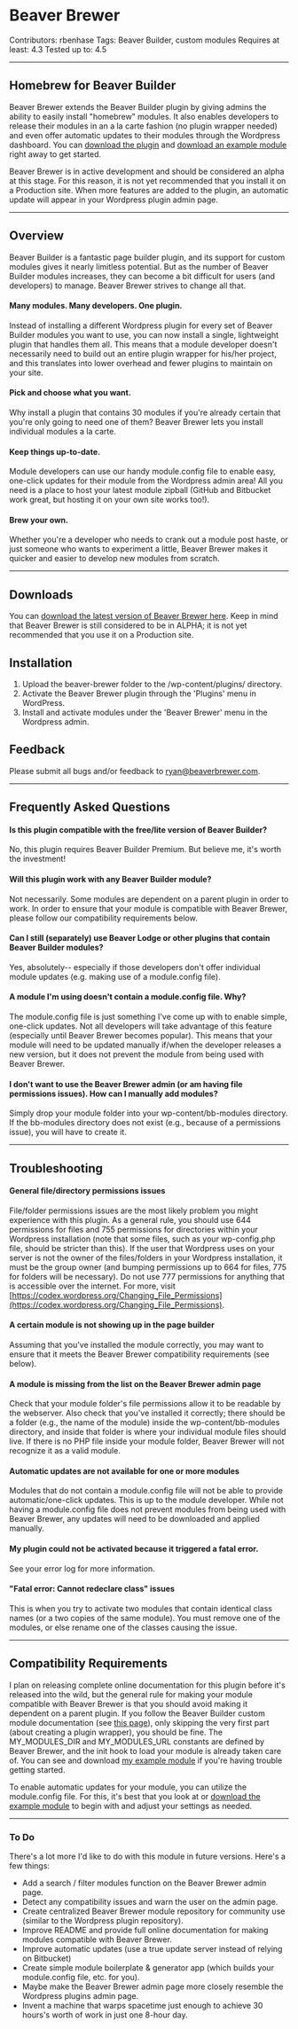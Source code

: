 # Beaver Brewer #
Contributors: rbenhase
Tags: Beaver Builder, custom modules
Requires at least: 4.3
Tested up to: 4.5

***

## Homebrew for Beaver Builder ##
Beaver Brewer extends the Beaver Builder plugin by giving admins the ability to easily install "homebrew" modules. It also enables developers to release their modules in an a la carte fashion (no plugin wrapper needed) and even offer automatic updates to their modules through the Wordpress dashboard. You can [download the plugin](http://beaverbrewer.com/downloads) and [download an example module](https://bitbucket.org/rbenhase1/example-bb-module-two-column-text-editor/get/master.zip) right away to get started. 

Beaver Brewer is in active development and should be considered an alpha at this stage. For this reason, it is not yet recommended that you install it on a Production site. When more features are added to the plugin, an automatic update will appear in your Wordpress plugin admin page. 

***

## Overview ##
Beaver Builder is a fantastic page builder plugin, and its support for custom modules gives it nearly limitless potential. But as the number of Beaver Builder modules increases, they can become a bit difficult for users (and developers) to manage. Beaver Brewer strives to change all that.

#### Many modules. Many developers. One plugin. ####
Instead of installing a different Wordpress plugin for every set of Beaver Builder modules you want to use, you can now install a single, lightweight plugin that handles them all. This means that a module developer doesn't necessarily need to build out an entire plugin wrapper for his/her project, and this translates into lower overhead and fewer plugins to maintain on your site.

#### Pick and choose what you want. ####
Why install a plugin that contains 30 modules if you're already certain that you're only going to need one of them? Beaver Brewer lets you install individual modules a la carte.

#### Keep things up-to-date. ####
Module developers can use our handy module.config file to enable easy, one-click updates for their module from the Wordpress admin area! All you need is a place to host your latest module zipball (GitHub and Bitbucket work great, but hosting it on your own site works too!).

#### Brew your own. ####
Whether you're a developer who needs to crank out a module post haste, or just someone who wants to experiment a little, Beaver Brewer makes it quicker and easier to develop new modules from scratch. 

***

## Downloads ##
You can [download the latest version of Beaver Brewer here](http://beaverbrewer.com/downloads). Keep in mind that Beaver Brewer is still considered to be in ALPHA; it is not yet recommended that you use it on a Production site.

## Installation ##
1. Upload the beaver-brewer folder to the /wp-content/plugins/ directory.
2. Activate the Beaver Brewer plugin through the 'Plugins' menu in WordPress.
3. Install and activate modules under the 'Beaver Brewer' menu in the Wordpress admin.

## Feedback ##
Please submit all bugs and/or feedback to ryan@beaverbrewer.com.

***

## Frequently Asked Questions ##

#### Is this plugin compatible with the free/lite version of Beaver Builder? ####
No, this plugin requires Beaver Builder Premium. But believe me, it's worth the investment!

#### Will this plugin work with any Beaver Builder module? ####
Not necessarily. Some modules are dependent on a parent plugin in order to work. In order to ensure that your module is compatible with Beaver Brewer, please follow our compatibility requirements below.

#### Can I still (separately) use Beaver Lodge or other plugins that contain Beaver Builder modules? ####
Yes, absolutely-- especially if those developers don't offer individual module updates (e.g. making use of a module.config file).

#### A module I'm using doesn't contain a module.config file. Why? ####
The module.config file is just something I've come up with to enable simple, one-click updates. Not all developers will take advantage of this feature (especially until Beaver Brewer becomes popular). This means that your module will need to be updated manually if/when the developer releases a new version, but it does not prevent the module from being used with Beaver Brewer.

#### I don't want to use the Beaver Brewer admin (or am having file permissions issues). How can I manually add modules? ####
Simply drop your module folder into your wp-content/bb-modules directory. If the bb-modules directory does not exist (e.g., because of a permissions issue), you will have to create it.

*** 

## Troubleshooting ##

#### General file/directory permissions issues ####
File/folder permissions issues are the most likely problem you might experience with this plugin. As a general rule, you should use 644 permissions for files and 755 permissions for directories within your Wordpress installation (note that some files, such as your wp-config.php file, should be stricter than this). If the user that Wordpress uses on your server is not the owner of the files/folders in your Wordpress installation, it must be the group owner (and bumping permissions up to 664 for files, 775 for folders will be necessary). Do not use 777 permissions for anything that is accessible over the internet. For more, visit [https://codex.wordpress.org/Changing_File_Permissions](https://codex.wordpress.org/Changing_File_Permissions).

#### A certain module is not showing up in the page builder ####
Assuming that you've installed the module correctly, you may want to ensure that it meets the Beaver Brewer compatibility requirements (see below).

#### A module is missing from the list on the Beaver Brewer admin page ####
Check that your module folder's file permissions allow it to be readable by the webserver. Also check that you've installed it correctly; there should be a folder (e.g., the name of the module) inside the wp-content/bb-modules directory, and inside that folder is where your individual module files should live. If there is no PHP file inside your module folder, Beaver Brewer will not recognize it as a valid module.

#### Automatic updates are not available for one or more modules ####
Modules that do not contain a module.config file will not be able to provide automatic/one-click updates. This is up to the module developer. While not having a module.config file does not prevent modules from being used with Beaver Brewer, any updates will need to be downloaded and applied manually.

#### My plugin could not be activated because it triggered a fatal error. ####
See your error log for more information.

#### "Fatal error: Cannot redeclare class" issues ####
This is when you try to activate two modules that contain identical class names (or a two copies of the same module). You must remove one of the modules, or else rename one of the classes causing the issue.

***

## Compatibility Requirements ##
I plan on releasing complete online documentation for this plugin before it's released into the wild, but the general rule for making your module compatible with Beaver Brewer is that you should avoid making it dependent on a parent plugin. If you follow the Beaver Builder custom module documentation (see [this page](https://www.wpbeaverbuilder.com/custom-module-documentation/)), only skipping the very first part (about creating a plugin wrapper), you should be fine. The MY_MODULES_DIR and MY_MODULES_URL constants are defined by Beaver Brewer, and the init hook to load your module is already taken care of. You can see and download [my example module](https://bitbucket.org/rbenhase1/example-bb-module-two-column-text-editor/) if you're having trouble getting started. 

To enable automatic updates for your module, you can utilize the module.config file. For this, it's best that you look at or [download the example module](https://bitbucket.org/rbenhase1/example-bb-module-two-column-text-editor/) to begin with and adjust your settings as needed. 

***

### To Do ###
There's a lot more I'd like to do with this module in future versions. Here's a few things:

- Add a search / filter modules function on the Beaver Brewer admin page.
- Detect any compatibility issues and warn the user on the admin page.
- Create centralized Beaver Brewer module repository for community use (similar to the Wordpress plugin repository).
- Improve README and provide full online documentation for making modules compatible with Beaver Brewer.
- Improve automatic updates (use a true update server instead of relying on Bitbucket)
- Create simple module boilerplate & generator app (which builds your module.config file, etc. for you).
- Maybe make the Beaver Brewer admin page more closely resemble the Wordpress plugins admin page.
- Invent a machine that warps spacetime just enough to achieve 30 hours's worth of work in just one 8-hour day.